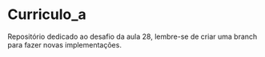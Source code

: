 # Curriculo_a
Repositório dedicado ao desafio da aula 28, lembre-se de criar uma branch para fazer novas implementações. 
